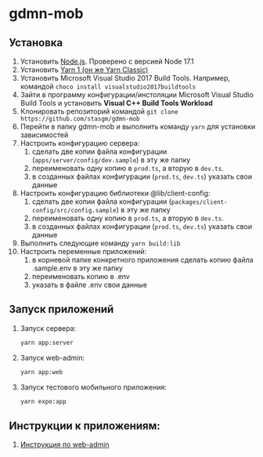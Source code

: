 # gdmn-mob

## Установка

1. Установить [Node.js](https://nodejs.org/en/download/). Проверено с версией Node 17.1 
2. Установить [Yarn 1 (он же Yarn Classic)](https://classic.yarnpkg.com/lang/en/)
3. Установить Microsoft Visual Studio 2017 Build Tools. Например, командой `choco install visualstudio2017buildtools`
4. Зайти в программу конфигурации/инстоляции Microsoft Visual Studio Build Tools и установить **Visual C++ Build Tools Workload**
5. Клонировать репозиторий командой `git clone https://github.com/stasgm/gdmn-mob`
6. Перейти в папку gdmn-mob и выполнить команду `yarn` для установки зависимостей
7. Настроить конфигурацию сервера:
    1. сделать две копии файла конфигурации (`apps/server/config/dev.sample`) в эту же папку
    2. переименовать одну копию в `prod.ts`, а вторую в `dev.ts`.
    3. в созданных файлах конфигурации (`prod.ts`, `dev.ts`) указать cвои данные
8. Настроить конфигурацию библиотеки @lib/client-config:
    1. сделать две копии файла конфигурации (`packages/client-config/src/config.sample`) в эту же папку
    2. переименовать одну копию в `prod.ts`, а вторую в `dev.ts`.
    3. в созданных файлах конфигурации (`prod.ts`, `dev.ts`) указать cвои данные
9. Выполнить следующие команду `yarn build:lib`
10. Настроить переменные приложений:
    1. в корневой папке конкретного приложения сделать копию файла .sample.env в эту же папку
    2. переименовать копию в .env
    3. указать в файле .env свои данные

## Запуск приложений

1. Запуск сервера:

   ```bash
   yarn app:server
   ```

2. Запуск web-admin:

   ```bash
   yarn app:web
   ```

3. Запуск тестового мобильного приложения:

   ```bash
   yarn expo:app
   ```

## Инструкции к приложениям:

1. [Инструкция по web-admin](https://github.com/stasgm/gdmn-mob/blob/dev/apps/web-admin/docs/README.md)
